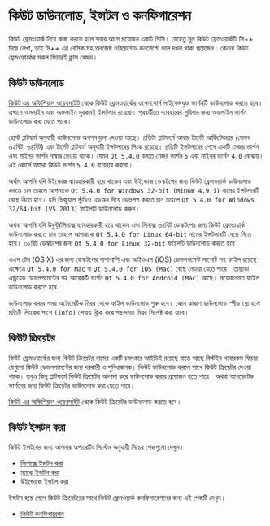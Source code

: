 # কিউট ডাউনলোড, ইন্সটল ও কনফিগারেশন

কিউট ফ্রেমওয়ার্ক নিয়ে কাজ করতে হলে সবার আগে প্রয়োজন একটি পিসি। যেহেতু মূল কিউট ফ্রেমওয়ার্কটি সি++ দিয়ে লেখা, তাই সি++ এর বেসিক সহ অবজেক্ট ওরিয়েন্টেড কনসেপ্টে ভাল দখল থাকা প্রয়োজন। কেননা কিউট ফ্রেমওয়ার্কের সকল ফিচারই ক্লাস বেজড।

## কিউট ডাউনলোড

[কিউট এর অফিশিয়াল ওয়েবসাইট](http://www.qt.io/download-open-source/) থেকে কিউট ফ্রেমওয়ার্কের ওপেনসোর্স লাইসেন্সযুক্ত ভার্শনটি ডাউনলোড করতে হবে। এখানে অনলাইন এবং অফলাইন দুরকমই ইন্সটলার রয়েছে। পরবর্তীতে ব্যাবহারের সুবিধার জন্য অফলাইন ভার্শন ডাউনলোড করা যেতে পারে।

হোস্ট প্লাটফর্ম অনুযায়ী ডাউনলোড অপশনগুলো দেওয়া আছে। প্রতিটা প্লাটফর্মে আবার টার্গেট আর্কিটেকচার (যেমন ৩২বিট, ৬৪বিট) এবং টার্গেট প্লাটফর্ম অনুযায়ী ইন্সটলারের লিংক রয়েছে। প্রতিটি ইন্সটলারের শেষে একটি মেজর ভার্শন এবং মাইনর ভার্শন নাম্বার দেওয়া থাকে। যেমন `Qt 5.4.0` বলতে মেজর ভার্শন `5` এবং মাইনর ভার্শন `4.0` বোঝায়। এই কোর্সে আমরা কিউট ভার্শন `5.4.0` ব্যাবহার করবো।

অর্থাৎ আপনি যদি উইন্ডোজ ব্যাবহারকারী হয়ে থাকেন এবং উইন্ডোজ ডেস্কটপের জন্য কিউট ফ্রেমওয়ার্ক ডাউনলোড করতে চান তাহলে আপনাকে `Qt 5.4.0 for Windows 32-bit (MinGW 4.9.1)` নামের ইন্সটলারটি বেছে নিতে হবে। যদি ভিজুয়াল স্টুডিও এডঅন দিয়ে ডেভলপ করতে চান তাহলে `Qt 5.4.0 for Windows 32/64-bit (VS 2013)‍` ফাইলটি ডাউনলোড করুন।

অথবা আপনি যদি উবুন্টু/লিনাক্স ব্যাবহারকারী হয়ে থাকেন এবং লিনাক্স ৬৪বিট ডেস্কটপের জন্য কিউট ফ্রেমওয়ার্ক ডাউনলোড করতে চান তাহলে আপনাকে `Qt 5.4.0 for Linux 64-bit` নামের ইন্সটলারটি বেছে নিতে হবে। ৩২বিট ডেস্কটপের জন্য `Qt 5.4.0 for Linux 32-bit` ফাইলটি ডাউনলোড করতে হবে।

ওএস টেন (OS X) এর জন্য ডেস্কটপের পাশাপাশি এবং আইওএস (iOS) ডেভলপমেন্ট সাপোর্ট সহ ফাইল রয়েছে। এক্ষেত্রে `Qt 5.4.0 for Mac` বা `Qt 5.4.0 for iOS (Mac)` বেছে নেওয়া যেতে পারে। তাছাড়া এন্ড্রয়েড ডেভলপমেন্টের সহ আরেকটি ভার্শন `Qt 5.4.0 for Android (Mac)` আছে। প্রয়োজনমত ফাইল ডাউনলোড করতে হবে।

ডাউনলোড করার সময় অটোমেটিক মিরর থেকে ফাইল ডাউনলোড শুরু হবে। কোন কারণে ডাউনলোড স্পীড স্লো হলে প্রতিটি লিংকের পাশে `(info)` লেখায় ক্লিক করে পছন্দমত মিরর সিলেক্ট করা যাবে।

## কিউট ক্রিয়েটর

কিউট ফ্রেমওয়ার্কের জন্য কিউট ক্রিয়েটর নামের একটি চমৎকার আইডিই রয়েছে যাতে আছে বিল্টইন নানারকম ফিচার যেগুলো কিউট ডেভলপমেন্টের জন্য দরকারী ও সুবিধাজনক। কিউট ডাউনলোড করলে সাথে কিউট ক্রিয়েটর দেওয়া থাকে। তবুও কিছু প্লাটফর্মে কিউট ক্রিয়েটর আলাদা করে ডাউনলোড করার প্রয়োজন হতে পারে। অথবা আপডেটেড ভার্শনের জন্য কিউট ক্রিয়েটর ডাউনলোড করা যেতে পারে।

[কিউট এর অফিশিয়াল ওয়েবসাইট](http://www.qt.io/download-open-source/#section-6) থেকে কিউট ক্রিয়েটর ডাউনলোড করতে হবে।

## কিউট ইন্সটল করা

কিউট ইন্সটলের জন্য আপনার অপারেটিং সিস্টেম অনুযায়ী নিচের পেজগুলো দেখুন।

* [লিনাক্সে ইন্সটল করা](qt-install-linux.md)
* [ম্যাকে ইন্সটল করা](qt-install-mac.md)
* [উইন্ডোজে ইন্সটল করা](qt-install-win.md)

ইন্সটল হয়ে গেলে কিউট ক্রিয়েটরের সাথে কিউট ফ্রেমওয়ার্ক কনফিগারেশনের জন্য এই পেজটি দেখুন।

* [কিউট কনফিগারেশন](qt-configure.md)
